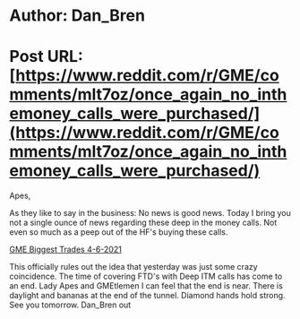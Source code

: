 # Author: Dan_Bren
# Post URL: [https://www.reddit.com/r/GME/comments/mlt7oz/once_again_no_inthemoney_calls_were_purchased/](https://www.reddit.com/r/GME/comments/mlt7oz/once_again_no_inthemoney_calls_were_purchased/)


 Apes,

As they like to say in the business: No news is good news. Today I bring you not a single ounce of news regarding these deep in the money calls. Not even so much as a peep out of the HF's buying these calls.

[ GME Biggest Trades 4-6-2021 ](https://preview.redd.it/v80cucpm7or61.jpg?width=1224&format=pjpg&auto=webp&s=2bd34f805ac3a150f1dd6b45f619bf81c4a17273)

This officially rules out the idea that yesterday was just some crazy coincidence. The time of covering FTD's with Deep ITM calls has come to an end. Lady Apes and GMEtlemen I can feel that the end is near. There is daylight and bananas at the end of the tunnel. Diamond hands hold strong. See you tomorrow. Dan\_Bren out